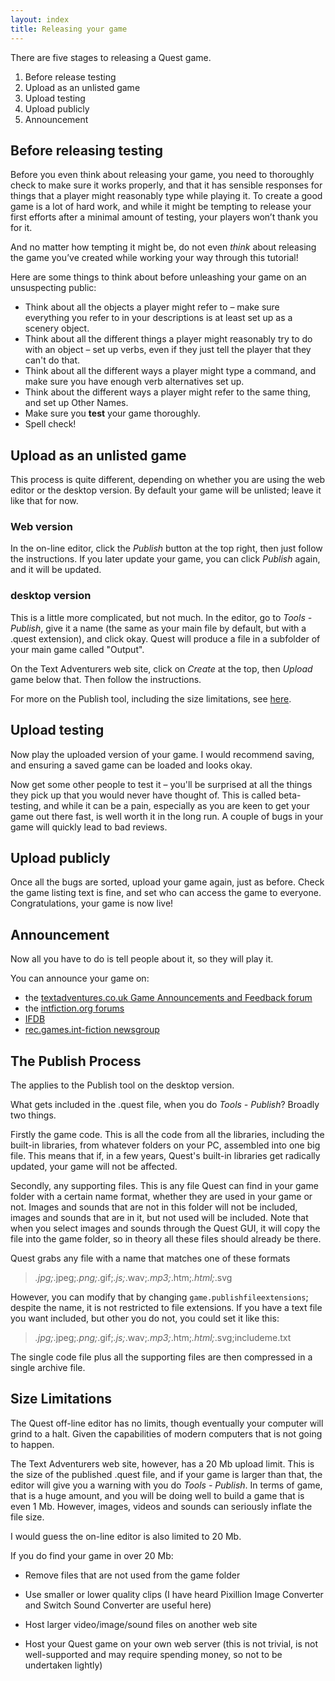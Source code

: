 ```yaml
---
layout: index
title: Releasing your game
---
```


There are five stages to releasing a Quest game.

1.  Before release testing
2.  Upload as an unlisted game
3.  Upload testing
4.  Upload publicly
5.  Announcement


Before releasing testing
------------------------

Before you even think about releasing your game, you need to thoroughly check to make sure it works properly, and that it has sensible responses for things that a player might reasonably type while playing it. To create a good game is a lot of hard work, and while it might be tempting to release your first efforts after a minimal amount of testing, your players won’t thank you for it.

And no matter how tempting it might be, do not even *think* about releasing the game you’ve created while working your way through this tutorial!

Here are some things to think about before unleashing your game on an unsuspecting public:

-   Think about all the objects a player might refer to – make sure everything you refer to in your descriptions is at least set up as a scenery object.
-   Think about all the different things a player might reasonably try to do with an object – set up verbs, even if they just tell the player that they can't do that.
-   Think about all the different ways a player might type a command, and make sure you have enough verb alternatives set up.
-   Think about the different ways a player might refer to the same thing, and set up Other Names.
-   Make sure you **test** your game thoroughly.
-   Spell check!




Upload as an unlisted game
--------------------------

This process is quite different, depending on whether you are using the web editor or the desktop version. By default your game will be unlisted; leave it like that for now.

### Web version

In the on-line editor, click the _Publish_ button at the top right, then just follow the instructions. If you later update your game, you can click _Publish_ again, and it will be updated.


### desktop version

This is a little more complicated, but not much. In the editor, go to _Tools - Publish_, give it a name (the same as your main file by default, but with a .quest extension), and click okay. Quest will produce a file in a subfolder of your main game called "Output".

On the Text Adventurers web site, click on _Create_ at the top, then _Upload_ game below that. Then follow the instructions.

For more on the Publish tool, including the size limitations, see [here](../the_publish_tool.html).


Upload testing
--------------

Now play the uploaded version of your game. I would recommend saving, and ensuring a saved game can be loaded and looks okay.

Now get some other people to test it – you'll be surprised at all the things they pick up that you would never have thought of. This is called beta-testing, and while it can be a pain, especially as you are keen to get your game out there fast, is well worth it in the long run. A couple of bugs in your game will quickly lead to bad reviews.


Upload publicly
---------------

Once all the bugs are sorted, upload your game again, just as before. Check the game listing text is fine, and set who can access the game to everyone. Congratulations, your game is now live!


Announcement
------------

Now all you have to do is tell people about it, so they will play it.

You can announce your game on:

-   the [textadventures.co.uk Game Announcements and Feedback forum](http://textadventures.co.uk/forum/games)
-   the [intfiction.org forums](http://www.intfiction.org/forum/viewforum.php?f=19)
-   [IFDB](http://ifdb.tads.org/)
-   [rec.games.int-fiction newsgroup](http://groups.google.com/group/rec.games.int-fiction)






The Publish Process
-------------------

The applies to the Publish tool on the desktop version.

What gets included in the .quest file, when you do _Tools - Publish_? Broadly two things.

Firstly the game code. This is all the code from all the libraries, including the built-in libraries, from whatever folders on your PC, assembled into one big file. This means that if, in a few years, Quest's built-in libraries get radically updated, your game will not be affected.

Secondly, any supporting files. This is any file Quest can find in your game folder with a certain name format, whether they are used in your game or not. Images and sounds that are not in this folder will not be included, images and sounds that are in it, but not used will be included. Note that when you select images and sounds through the Quest GUI, it will copy the file into the game folder, so in theory all these files should already be there.

Quest grabs any file with a name that matches one of these formats

> *.jpg;*.jpeg;*.png;*.gif;*.js;*.wav;*.mp3;*.htm;*.html;*.svg

However, you can modify that by changing `game.publishfileextensions`; despite the name, it is not restricted to file extensions. If you have a text file you want included, but other you do not, you could set it like this:

> *.jpg;*.jpeg;*.png;*.gif;*.js;*.wav;*.mp3;*.htm;*.html;*.svg;includeme.txt

The single code file plus all the supporting files are then compressed in a single archive file.


## Size Limitations

The Quest off-line editor has no limits, though eventually your computer will grind to a halt. Given the capabilities of modern computers that is not going to happen.

The Text Adventurers web site, however, has a 20 Mb upload limit. This is the size of the published .quest file, and if your game is larger than that, the editor will give you a warning with you do _Tools - Publish_. In terms of game, that is a huge amount, and you will be doing well to build a game that is even 1 Mb. However, images, videos and sounds can seriously inflate the file size.

I would guess the on-line editor is also limited to 20 Mb.

If you do find your game in over 20 Mb:

* Remove files that are not used from the game folder

* Use smaller or lower quality clips (I have heard Pixillion Image Converter and Switch Sound Converter are useful here)

* Host larger video/image/sound files on another web site

* Host your Quest game on your own web server (this is not trivial, is not well-supported and may require spending money, so not to be undertaken lightly)


